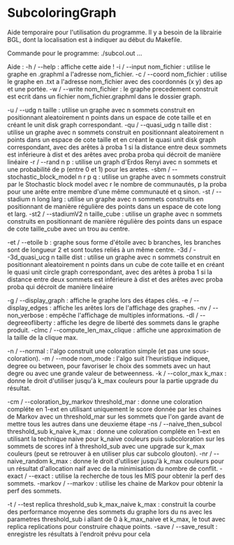 # SubcoloringGraph


Aide temporaire pour l'utilisation du programme. Il y a besoin de la librairie BGL, dont la localisation est à indiquer au début du Makefile.

Commande pour le programme: ./subcol.out ...

Aide :
-h / --help : affiche cette aide !
-i / --input nom_fichier : utilise le graphe en .graphml a l'adresse nom_fichier.
-c / --coord nom_fichier : utilise le graphe en .txt a l'adresse nom_fichier avec des coordonnés (x y) des ap et une portée.
-w / --write nom_fichier : le graphe precedement construit est ecrit dans un fichier nom_fichier.graphml dans le dossier graph.

-u / --udg n taille : utilise un graphe avec n sommets construit en positionnant aleatoirement n points dans un espace de cote taille et en créant le unit disk graph correspondant.
-qu / --quasi_udg n taille dist : utilise un graphe avec n sommets construit en positionnant aleatoirement n points dans un espace de cote taille et en créant le quasi unit disk graph correspondant, avec des arêtes à proba 1 si la distance entre deux sommets est inférieure à dist et des arêtes avec proba proba qui décroit de manière linéaire
-r / --rand n p : utilise un graph d'Erdos Renyi avec n sommets et une probabilité de p (entre 0 et 1) pour les aretes.
-sbm / --stochastic_block_model n r p q : utilise un graphe avec n sommets construit par le Stochastic block model avec r le nombre de communautés, p la proba pour une arête entre membre d'une même communauté et q sinon.
-st / --stadium n long larg : utilise un graphe avec n sommets construits en positionnant de manière régulière des points dans un espace de cote long et larg.
-st2 / --stadiumV2 n taille_cube : utilise un graphe avec n sommets construits en positionnant de manière régulière des points dans un espace de cote taille_cube avec un trou au centre.

-et / --etoile b : graphe sous forme d'étoile avec b branches, les branches sont de longueur 2 et sont toutes reliés à un même centre.
-3d / --3d_quasi_ucg n taille dist : utilise un graphe avec n sommets construit en positionnant aleatoirement n points dans un cube de cote taille et en créant le quasi unit circle graph correspondant, avec des arêtes à proba 1 si la distance entre deux sommets est inférieure à dist et des arêtes avec proba proba qui décroit de manière linéaire

-g / --display_graph : affiche le graphe lors des étapes clés.
-e / --display_edges : affiche les arêtes lors de l'affichage des graphes.
-nv / --non_verbose : empêche l'affichage de multiples informations.
-dl / --degreeofliberty : affiche les degre de liberté des sommets dans le graphe produit.
-clmc / --compute_len_max_clique : affiche une approximation de la taille de la clique max.

-n / --normal : l'algo construit une coloration simple (et pas une sous-coloration).
-m / --mode nom_mode : l'algo suit l'heuristique indiquee, degree ou between, pour favoriser le choix des sommets avec un haut degre ou avec une grande valeur de betweenness.
-k / --color_max k_max : donne le droit d'utiliser jusqu'à k_max couleurs pour la partie upgrade du résultat.

-cm / --coloration_by_markov threshold_mar : donne une coloration compléte en 1-ext en utilisant uniquement le score donnée par les chaines de Markov avec un threshold_mar sur les sommets que l'on garde avant de mettre tous les autres dans une deuxieme étape
-ns / --naive_then_subcol threshold_sub k_naive k_max : donne une coloration compléte en 1-ext en utilisant la technique naive pour k_naive couleurs puis subcoloration sur les sommets de scores inf à threshold_sub avec une upgrade sur k_max couleurs (peut se retrouver à en utiliser plus car subcolo glouton).
-nr / --naive_random k_max : donne le droit d'utiliser jusqu'à k_max couleurs pour un résultat d'allocation naif avec de la minimisation du nombre de conflit.
-exact / --exact : utilise la recherche de tous les MIS pour obtenir la perf des sommets.
-markov / --markov : utilise les chaine de Markov pour obtenir la perf des sommets.

-t / --test replica threshold_sub k_max_naive k_max : construit la courbe des performance moyenne des sommets du graphe lors du ns avec les parametres threshold_sub i allant de 0 à k_max_naive et k_max, le tout avec replica replications pour construire chaque points.
-save / --save_result : enregistre les résultats à l'endroit prévu pour cela
